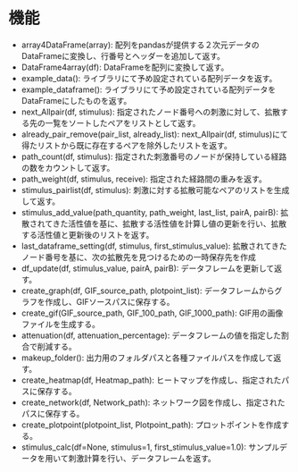 # 機能

- array4DataFrame(array): 配列をpandasが提供する２次元データのDataFrameに変換し、行番号とヘッダーを追加して返す。
- DataFrame4array(df): DataFrameを配列に変換して返す。
- example_data(): ライブラリにて予め設定されている配列データを返す。
- example_dataframe(): ライブラリにて予め設定されている配列データをDataFrameにしたものを返す。
- next_Allpair(df, stimulus): 指定されたノード番号への刺激に対して、拡散する先の一覧をソートしたペアをリストとして返す。
- already_pair_remove(pair_list, already_list): next_Allpair(df, stimulus)にて得たリストから既に存在するペアを除外したリストを返す。
- path_count(df, stimulus): 指定された刺激番号のノードが保持している経路の数をカウントして返す。
- path_weight(df, stimulus, receive): 指定された経路間の重みを返す。
- stimulus_pairlist(df, stimulus): 刺激に対する拡散可能なペアのリストを生成して返す。
- stimulus_add_value(path_quantity, path_weight, last_list, pairA, pairB): 拡散されてきた活性値を基に、拡散する活性値を計算し値の更新を行い、拡散する活性値と更新後のリストを返す。
- last_dataframe_setting(df, stimulus, first_stimulus_value): 拡散されてきたノード番号を基に、次の拡散先を見つけるための一時保存先を作成
- df_update(df, stimulus_value, pairA, pairB): データフレームを更新して返す。
- create_graph(df, GIF_source_path, plotpoint_list): データフレームからグラフを作成し、GIFソースパスに保存する。
- create_gif(GIF_source_path, GIF_100_path, GIF_1000_path): GIF用の画像ファイルを生成する。
- attenuation(df, attenuation_percentage): データフレームの値を指定した割合で削減する。
- makeup_folder(): 出力用のフォルダパスと各種ファイルパスを作成して返す。
- create_heatmap(df, Heatmap_path): ヒートマップを作成し、指定されたパスに保存する。
- create_network(df, Network_path): ネットワーク図を作成し、指定されたパスに保存する。
- create_plotpoint(plotpoint_list, Plotpoint_path): プロットポイントを作成する。
- stimulus_calc(df=None, stimulus=1, first_stimulus_value=1.0): サンプルデータを用いて刺激計算を行い、データフレームを返す。
